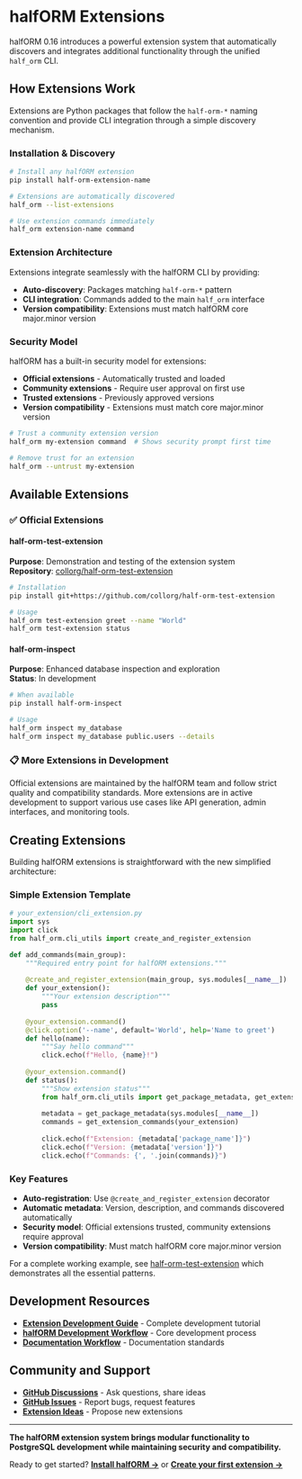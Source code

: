# halfORM Extensions

halfORM 0.16 introduces a powerful extension system that automatically discovers and integrates additional functionality through the unified `half_orm` CLI.

## How Extensions Work

Extensions are Python packages that follow the `half-orm-*` naming convention and provide CLI integration through a simple discovery mechanism.

### Installation & Discovery

```bash
# Install any halfORM extension
pip install half-orm-extension-name

# Extensions are automatically discovered
half_orm --list-extensions

# Use extension commands immediately
half_orm extension-name command
```

### Extension Architecture

Extensions integrate seamlessly with the halfORM CLI by providing:

- **Auto-discovery**: Packages matching `half-orm-*` pattern
- **CLI integration**: Commands added to the main `half_orm` interface
- **Version compatibility**: Extensions must match halfORM core major.minor version

### Security Model

halfORM has a built-in security model for extensions:

- **Official extensions** - Automatically trusted and loaded
- **Community extensions** - Require user approval on first use
- **Trusted extensions** - Previously approved versions
- **Version compatibility** - Extensions must match core major.minor version

```bash
# Trust a community extension version
half_orm my-extension command  # Shows security prompt first time

# Remove trust for an extension
half_orm --untrust my-extension
```

## Available Extensions

### ✅ Official Extensions

#### half-orm-test-extension
**Purpose**: Demonstration and testing of the extension system  
**Repository**: [collorg/half-orm-test-extension](https://github.com/collorg/half-orm-test-extension)

```bash
# Installation
pip install git+https://github.com/collorg/half-orm-test-extension

# Usage
half_orm test-extension greet --name "World"
half_orm test-extension status
```

#### half-orm-inspect
**Purpose**: Enhanced database inspection and exploration  
**Status**: In development

```bash
# When available
pip install half-orm-inspect

# Usage  
half_orm inspect my_database
half_orm inspect my_database public.users --details
```

### 📋 More Extensions in Development

Official extensions are maintained by the halfORM team and follow strict quality and compatibility standards. More extensions are in active development to support various use cases like API generation, admin interfaces, and monitoring tools.

## Creating Extensions

Building halfORM extensions is straightforward with the new simplified architecture:

### Simple Extension Template

```python
# your_extension/cli_extension.py
import sys
import click
from half_orm.cli_utils import create_and_register_extension

def add_commands(main_group):
    """Required entry point for halfORM extensions."""
    
    @create_and_register_extension(main_group, sys.modules[__name__])
    def your_extension():
        """Your extension description"""
        pass
    
    @your_extension.command()
    @click.option('--name', default='World', help='Name to greet')
    def hello(name):
        """Say hello command"""
        click.echo(f"Hello, {name}!")
    
    @your_extension.command()
    def status():
        """Show extension status"""
        from half_orm.cli_utils import get_package_metadata, get_extension_commands
        
        metadata = get_package_metadata(sys.modules[__name__])
        commands = get_extension_commands(your_extension)
        
        click.echo(f"Extension: {metadata['package_name']}")
        click.echo(f"Version: {metadata['version']}")
        click.echo(f"Commands: {', '.join(commands)}")
```

### Key Features

- **Auto-registration**: Use `@create_and_register_extension` decorator
- **Automatic metadata**: Version, description, and commands discovered automatically
- **Security model**: Official extensions trusted, community extensions require approval
- **Version compatibility**: Must match halfORM core major.minor version

For a complete working example, see [half-orm-test-extension](https://github.com/collorg/half-orm-test-extension) which demonstrates all the essential patterns.

## Development Resources

- **[Extension Development Guide](../guides/development/extension-development.md)** - Complete development tutorial
- **[halfORM Development Workflow](../guides/development/development-workflow.md)** - Core development process
- **[Documentation Workflow](../guides/development/documentation-workflow.md)** - Documentation standards

## Community and Support

- **[GitHub Discussions](https://github.com/collorg/halfORM/discussions)** - Ask questions, share ideas
- **[GitHub Issues](https://github.com/collorg/halfORM/issues)** - Report bugs, request features
- **[Extension Ideas](https://github.com/collorg/halfORM/discussions/categories/ideas)** - Propose new extensions

---

**The halfORM extension system brings modular functionality to PostgreSQL development while maintaining security and compatibility.**

Ready to get started? **[Install halfORM →](../quick-start.md)** or **[Create your first extension →](../guides/development/extension-development.md)**